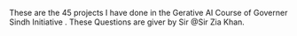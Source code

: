 These are the 45 projects I have done in the Gerative AI Course of Governer Sindh Initiative .
These Questions are giver by Sir @Sir Zia Khan.
